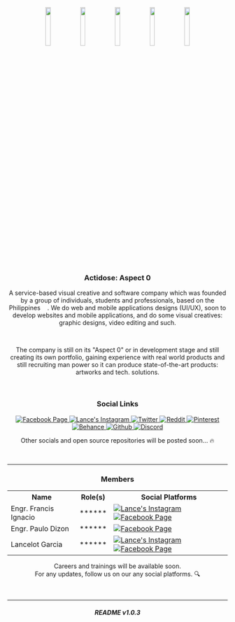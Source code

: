 <!-- Main Logo & Node Logos -->
<div align="center">
    <img src="https://i.imgur.com/eyVxpAG.png" width="15%"></img>
    <img src="https://i.imgur.com/R3fJqdG.png" width="15%"></img>
    <img src="https://i.imgur.com/9bWepUy.png" width="15%"></img>
    <img src="https://i.imgur.com/YrmZLBI.png" width="15%"></img>
    <img src="https://i.imgur.com/2f9BOlP.png" width="15%"></img>
</div>

<!-- Welcome Section -->
<div align="center">
    <h3>
        Actidose: Aspect 0
    </h3>
</div>

<!-- Short Company Introduction -->
<div align="center">
    <p>
        A service-based visual creative and software company which was founded by a group of individuals, students and professionals, based on the Philippines <img src="https://cdn-icons-png.flaticon.com/512/321/321121.png" width="12">. We do web and mobile applications designs (UI/UX), soon to develop websites and mobile applications, and do some visual creatives: graphic designs, video editing and such.
    </p>
    <br />
    <p>
        The company is still on its "Aspect 0" or in development stage and still creating its own portfolio, gaining experience with real world products and still recruiting man power so it can produce state-of-the-art products: artworks and tech. solutions. 
    </p>
</div>
<br />

<!-- Actidose Social Links Section (Badges) -->
<div align="center">
    <h3>
        Social Links
    </h3>
</div>

<div align="center">
    <p>
        <a href="https://www.facebook.com/actidose">
            <img alt="Facebook Page" src="https://img.shields.io/badge/-Facebook Page-4267B2?style=for-the-badge&logo=facebook&logoColor=white"/>
        </a>
        <a href="https://www.instagram.com/lancegrc/">
            <img alt="Lance's Instagram" src="https://img.shields.io/badge/-Instagram-E1306C?style=for-the-badge&logo=instagram&logoColor=white"/>
        </a> 
        <a href="https://www.twitter.com/actidose/">
            <img alt="Twitter" src="https://img.shields.io/badge/-Twitter-00acee?style=for-the-badge&logo=twitter&logoColor=white"/>
        </a> 
        <a href="https://www.reddit.com/r/actidose/">
            <img alt="Reddit" src="https://img.shields.io/badge/-Subreddit-FF4500?style=for-the-badge&logo=reddit&logoColor=white"/>
        </a> 
        <a href="https://www.pinterest.ph/actidose/">
            <img alt="Pinterest" src="https://img.shields.io/badge/-Pinterest-E60023?style=for-the-badge&logo=pinterest&logoColor=white"/>
        </a>
        <a href="https://www.behance.net/actidose/">
            <img alt="Behance" src="https://img.shields.io/badge/-Behance-053eff?style=for-the-badge&logo=behance&logoColor=white"/>
        </a>
        <a href="https://github.com/actidose/">
            <img alt="Github" src="https://img.shields.io/badge/-Open Source Projects (Soon)-171515?style=for-the-badge&logo=github&logoColor=white"/>
        </a>
        <a href="">
            <img alt="Discord" src="https://img.shields.io/badge/-Discord Community (Soon)-7289da?style=for-the-badge&logo=discord&logoColor=white"/>
        </a>
    </p>
    <p> Other socials and open source repositories will be posted soon... 🔥</p>
    <br />
</div>
<hr />

<!-- Current Members & Their Role(s) -->
<div align="center">
    <h3>
        Members
    </h3>
</div>

<div align="center">
    <table>
    <tr>
        <th>Name</th>
        <th>Role(s)</th>
        <th>Social Platforms</th>
    </tr>
    <tr>
        <td>Engr. Francis Ignacio</td>
        <td>******</td>
        <td> 
            <a href="https://www.instagram.com/enoweewai/">
                <img alt="Lance's Instagram" src="https://img.shields.io/badge/-Instagram-E1306C?style=for-the-badge&logo=instagram&logoColor=white"/>
            </a> 
            <a href="https://www.facebook.com/noeyignacio/">
                <img alt="Facebook Page" src="https://img.shields.io/badge/-Facebook-4267B2?style=for-the-badge&logo=facebook&logoColor=white"/>
            </a>    
        </td>
    </tr>
    <tr>
        <td>Engr. Paulo Dizon</td>
        <td>******</td>
        <td> 
            <a href="https://www.facebook.com/paulo.dizon.395">
                <img alt="Facebook Page" src="https://img.shields.io/badge/-Facebook-4267B2?style=for-the-badge&logo=facebook&logoColor=white"/>
            </a>    
        </td>
    </tr>
    <tr>
        <td>Lancelot Garcia</td>
        <td>******</td>
        <td> 
            <a href="https://www.instagram.com/lancegrc/">
                <img alt="Lance's Instagram" src="https://img.shields.io/badge/-Instagram-E1306C?style=for-the-badge&logo=instagram&logoColor=white"/>
            </a> 
            <a href="https://www.facebook.com/Kim.Jinsan.98">
                <img alt="Facebook Page" src="https://img.shields.io/badge/-Facebook-4267B2?style=for-the-badge&logo=facebook&logoColor=white"/>
            </a>    
        </td>
    </tr>
    </table>
    <p>Careers and trainings will be available soon. 
    <br />
    For any updates, follow us on our any social platforms. 🔍 </p>
    <br />
</div>
<hr />

<!-- README.md Version Section -->
<h6 align="center"><strong>README v1.0.3</strong></h6>
